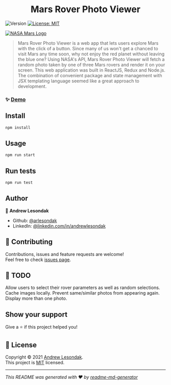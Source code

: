 <h1 align="center">Mars Rover Photo Viewer</h1>
<p>
  <img alt="Version" src="https://img.shields.io/badge/version-1.0.0-blue.svg?cacheSeconds=2592000" />
  <a href="https://github.com/arlesondak/roverphotos/blob/main/LICENSE" target="_blank">
    <img alt="License: MIT" src="https://img.shields.io/badge/License-MIT-yellow.svg" />
  </a>
</p>

<a href="https://mars.nasa.gov/" target="_blank">
  <img alt="NASA Mars Logo" src="https://mars.nasa.gov/layout/mars2020/images/logo_nasa@2x.png">
</a>

> Mars Rover Photo Viewer is a web app that lets users explore Mars with the click of a button. Since many of us won't get a chanced to visit Mars any time soon, why not enjoy the red planet without leaving the blue one? Using NASA's API, Mars Rover Photo Viewer will fetch a random photo taken by one of three Mars rovers and render it on your screen. This web application was built in ReactJS, Redux and Node.js. The combination of convenient package and state management with JSX templating language seemed like a great approach to development. 

### ✨ [Demo](https://arlesondak.github.io/roverphotos/)

## Install

```sh
npm install
```

## Usage

```sh
npm run start
```

## Run tests

```sh
npm run test
```

## Author

👤 **Andrew Lesondak**

* Github: [@arlesondak](https://github.com/arlesondak)
* LinkedIn: [@linkedin.com\/in\/andrewlesondak](https://linkedin.com/in/linkedin.com\/in\/andrewlesondak)

## 🤝 Contributing

Contributions, issues and feature requests are welcome!<br />Feel free to check [issues page](https://github.com/arlesondak/roverphotos/issues). 

## 📌 TODO

Allow users to select their rover parameters as well as random selections. 
Cache images locally. Prevent same/similar photos from appearing again.
Display more than one photo.

## Show your support

Give a ⭐️ if this project helped you!

## 📝 License

Copyright © 2021 [Andrew Lesondak](https://github.com/arlesondak).<br />
This project is [MIT](https://github.com/arlesondak/roverphotos/blob/main/LICENSE) licensed.

***
_This README was generated with ❤️ by [readme-md-generator](https://github.com/kefranabg/readme-md-generator)_